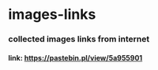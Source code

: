 # images-links

### collected images links from internet

#### link: https://pastebin.pl/view/5a955901

